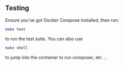 ## Testing

Ensure you've got Docker Compose installed, then run:

``` bash
make test
```

to run the test suite. You can also use

``` bash
make shell
```

to jump into the container to run composer, etc ...
